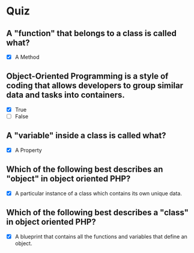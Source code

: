 # Quiz 
## A "function" that belongs to a class is called what? 
- [x] A Method 

## Object-Oriented Programming is a style of coding that allows developers to group similar data and tasks into containers.
- [x] True
- [ ] False

## A "variable" inside a class is called what?
- [x] A Property

## Which of the following best describes an "object" in object oriented PHP?
- [x] A particular instance of a class which contains its own unique data.

## Which of the following best describes a "class" in object oriented PHP?
- [x] A blueprint that contains all the functions and variables that define an object.

